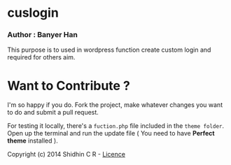# cuslogin

### Author : Banyer Han

This purpose is to used in wordpress function create custom login and required for others aim.

Want to Contribute ?
====

I'm so happy if you do. Fork the project, make whatever changes you want to do and submit a pull request. 

For testing it locally, there's a `fuction.php` file included in the `theme folder`. Open up the terminal and run the update file ( You need to have **Perfect theme** installed ).

Copyright (c) 2014 Shidhin C R - [Licence](LICENCE.txt)


